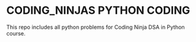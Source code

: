 # CODING_NINJAS PYTHON CODING

This repo includes all python problems for Coding Ninja DSA in Python course.
